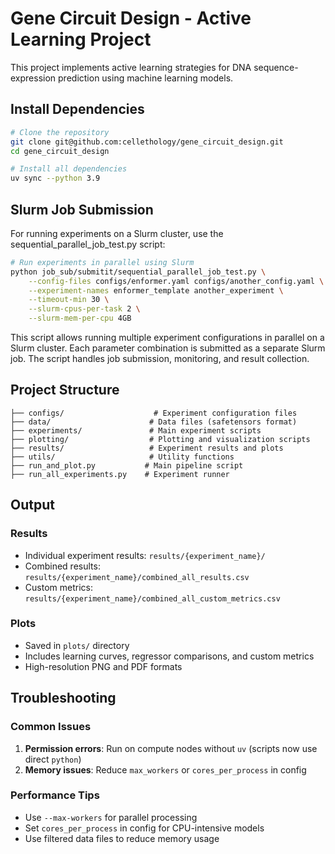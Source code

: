 # Gene Circuit Design - Active Learning Project

This project implements active learning strategies for DNA sequence-expression prediction using machine learning models.

## Install Dependencies
```bash
# Clone the repository
git clone git@github.com:cellethology/gene_circuit_design.git
cd gene_circuit_design

# Install all dependencies
uv sync --python 3.9
```

## Slurm Job Submission

For running experiments on a Slurm cluster, use the sequential_parallel_job_test.py script:

```bash
# Run experiments in parallel using Slurm
python job_sub/submitit/sequential_parallel_job_test.py \
    --config-files configs/enformer.yaml configs/another_config.yaml \
    --experiment-names enformer_template another_experiment \
    --timeout-min 30 \
    --slurm-cpus-per-task 2 \
    --slurm-mem-per-cpu 4GB
```

This script allows running multiple experiment configurations in parallel on a Slurm cluster. Each parameter combination is submitted as a separate Slurm job. The script handles job submission, monitoring, and result collection.

## Project Structure

```
├── configs/                    # Experiment configuration files
├── data/                      # Data files (safetensors format)
├── experiments/               # Main experiment scripts
├── plotting/                  # Plotting and visualization scripts
├── results/                   # Experiment results and plots
├── utils/                     # Utility functions
├── run_and_plot.py           # Main pipeline script
├── run_all_experiments.py    # Experiment runner
```

## Output

### Results
- Individual experiment results: `results/{experiment_name}/`
- Combined results: `results/{experiment_name}/combined_all_results.csv`
- Custom metrics: `results/{experiment_name}/combined_all_custom_metrics.csv`

### Plots
- Saved in `plots/` directory
- Includes learning curves, regressor comparisons, and custom metrics
- High-resolution PNG and PDF formats

## Troubleshooting

### Common Issues

1. **Permission errors**: Run on compute nodes without `uv` (scripts now use direct `python`)
2. **Memory issues**: Reduce `max_workers` or `cores_per_process` in config

### Performance Tips
- Use `--max-workers` for parallel processing
- Set `cores_per_process` in config for CPU-intensive models
- Use filtered data files to reduce memory usage
